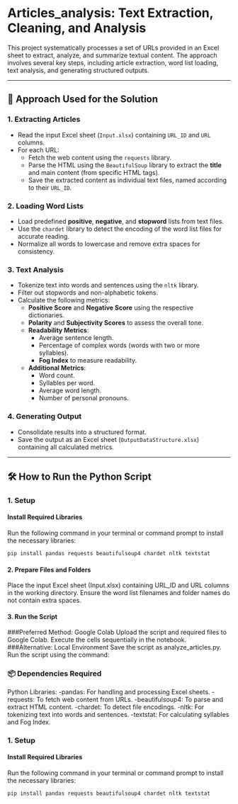 # Articles_analysis: Text Extraction, Cleaning, and Analysis  

This project systematically processes a set of URLs provided in an Excel sheet to extract, analyze, and summarize textual content. The approach involves several key steps, including article extraction, word list loading, text analysis, and generating structured outputs.

---

## 🚀 **Approach Used for the Solution**  

### 1. **Extracting Articles**  
- Read the input Excel sheet (`Input.xlsx`) containing `URL_ID` and `URL` columns.  
- For each URL:  
  - Fetch the web content using the `requests` library.  
  - Parse the HTML using the `BeautifulSoup` library to extract the **title** and main content (from specific HTML tags).  
  - Save the extracted content as individual text files, named according to their `URL_ID`.  

### 2. **Loading Word Lists**  
- Load predefined **positive**, **negative**, and **stopword** lists from text files.  
- Use the `chardet` library to detect the encoding of the word list files for accurate reading.  
- Normalize all words to lowercase and remove extra spaces for consistency.  

### 3. **Text Analysis**  
- Tokenize text into words and sentences using the `nltk` library.  
- Filter out stopwords and non-alphabetic tokens.  
- Calculate the following metrics:  
  - **Positive Score** and **Negative Score** using the respective dictionaries.  
  - **Polarity** and **Subjectivity Scores** to assess the overall tone.  
  - **Readability Metrics**:  
    - Average sentence length.  
    - Percentage of complex words (words with two or more syllables).  
    - **Fog Index** to measure readability.  
  - **Additional Metrics**:  
    - Word count.  
    - Syllables per word.  
    - Average word length.  
    - Number of personal pronouns.  

### 4. **Generating Output**  
- Consolidate results into a structured format.  
- Save the output as an Excel sheet (`OutputDataStructure.xlsx`) containing all calculated metrics.  

---

## 🛠️ **How to Run the Python Script**  

### 1. **Setup**  

#### Install Required Libraries  
Run the following command in your terminal or command prompt to install the necessary libraries:  
```bash
pip install pandas requests beautifulsoup4 chardet nltk textstat
```

#### 2. **Prepare Files and Folders**
Place the input Excel sheet (Input.xlsx) containing URL_ID and URL columns in the working directory.
Ensure the word list filenames and folder names do not contain extra spaces.
#### 3. **Run the Script**
###Preferred Method: Google Colab
Upload the script and required files to Google Colab.
Execute the cells sequentially in the notebook.
###Alternative: Local Environment
Save the script as analyze_articles.py.
Run the script using the command:

### 📦 **Dependencies Required**
Python Libraries:
-pandas: For handling and processing Excel sheets.
-requests: To fetch web content from URLs.
-beautifulsoup4: To parse and extract HTML content.
-chardet: To detect file encodings.
-nltk: For tokenizing text into words and sentences.
-textstat: For calculating syllables and Fog Index.
### 1. **Setup**  

#### Install Required Libraries  
Run the following command in your terminal or command prompt to install the necessary libraries:  
```bash
pip install pandas requests beautifulsoup4 chardet nltk textstat
